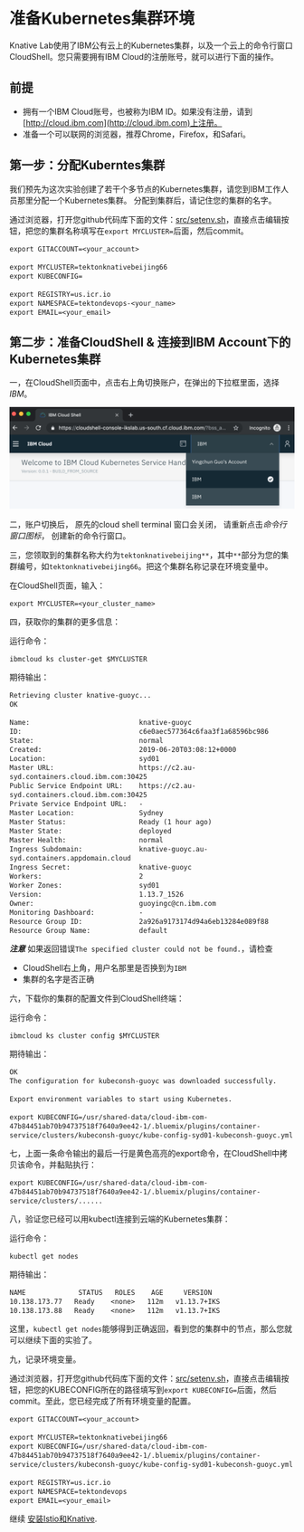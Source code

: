 # 准备Kubernetes集群环境

Knative Lab使用了IBM公有云上的Kubernetes集群，以及一个云上的命令行窗口CloudShell。您只需要拥有IBM Cloud的注册账号，就可以进行下面的操作。

## 前提

* 拥有一个IBM Cloud账号，也被称为IBM ID。如果没有注册，请到[http://cloud.ibm.com](http://cloud.ibm.com)上注册。
* 准备一个可以联网的浏览器，推荐Chrome，Firefox，和Safari。

## 第一步：分配Kuberntes集群

我们预先为这次实验创建了若干个多节点的Kubernetes集群，请您到IBM工作人员那里分配一个Kubernetes集群。 分配到集群后，请记住您的集群的名字。

通过浏览器，打开您github代码库下面的文件：[src/setenv.sh](../src/setenv.sh)，直接点击编辑按钮，把您的集群名称填写在`export MYCLUSTER=`后面，然后commit。

```
export GITACCOUNT=<your_account>

export MYCLUSTER=tektonknativebeijing66
export KUBECONFIG=

export REGISTRY=us.icr.io
export NAMESPACE=tektondevops-<your_name>
export EMAIL=<your_email>
```

## 第二步：准备CloudShell &  连接到IBM Account下的Kubernetes集群

一，在CloudShell页面中，点击右上角切换账户，在弹出的下拉框里面，选择*IBM*。 

![](https://github.com/daisy-ycguo/knativelab/raw/master/images/cloudshell-account.png)


二，账户切换后， 原先的cloud shell terminal 窗口会关闭， 请重新点击*命令行窗口图标*， 创建新的命令行窗口。 

三，您领取到的集群名称大约为`tektonknativebeijing**`，其中`**`部分为您的集群编号，如`tektonknativebeijing66`。把这个集群名称记录在环境变量中。

   在CloudShell页面，输入：
   ```text
   export MYCLUSTER=<your_cluster_name>
   ```

四，获取你的集群的更多信息：

运行命令：
```text
ibmcloud ks cluster-get $MYCLUSTER
```

期待输出：
```
Retrieving cluster knative-guoyc...
OK

Name:                           knative-guoyc
ID:                             c6e0aec577364c6faa3f1a68596bc986
State:                          normal
Created:                        2019-06-20T03:08:12+0000
Location:                       syd01
Master URL:                     https://c2.au-syd.containers.cloud.ibm.com:30425
Public Service Endpoint URL:    https://c2.au-syd.containers.cloud.ibm.com:30425
Private Service Endpoint URL:   -
Master Location:                Sydney
Master Status:                  Ready (1 hour ago)
Master State:                   deployed
Master Health:                  normal
Ingress Subdomain:              knative-guoyc.au-syd.containers.appdomain.cloud
Ingress Secret:                 knative-guoyc
Workers:                        2
Worker Zones:                   syd01
Version:                        1.13.7_1526
Owner:                          guoyingc@cn.ibm.com
Monitoring Dashboard:           -
Resource Group ID:              2a926a9173174d94a6eb13284e089f88
Resource Group Name:            default
```

***注意*** 如果返回错误`The specified cluster could not be found.`，请检查
- CloudShell右上角，用户名那里是否换到为`IBM`
- 集群的名字是否正确

六，下载你的集群的配置文件到CloudShell终端：

   运行命令：
   ```text
   ibmcloud ks cluster config $MYCLUSTER
   ```
   期待输出：
   ```
   OK
   The configuration for kubeconsh-guoyc was downloaded successfully.
   
   Export environment variables to start using Kubernetes.
   
   export KUBECONFIG=/usr/shared-data/cloud-ibm-com-47b84451ab70b94737518f7640a9ee42-1/.bluemix/plugins/container-service/clusters/kubeconsh-guoyc/kube-config-syd01-kubeconsh-guoyc.yml
   ```

七，上面一条命令输出的最后一行是黄色高亮的export命令，在CloudShell中拷贝该命令，并黏贴执行：

   ```text
   export KUBECONFIG=/usr/shared-data/cloud-ibm-com-47b84451ab70b94737518f7640a9ee42-1/.bluemix/plugins/container-service/clusters/......
   ```

八，验证您已经可以用kubectl连接到云端的Kubernetes集群：

   运行命令：
   ```text
   kubectl get nodes
   ```
   期待输出：
   ```
   NAME             STATUS   ROLES    AGE     VERSION
   10.138.173.77   Ready    <none>   112m   v1.13.7+IKS
   10.138.173.88   Ready    <none>   112m   v1.13.7+IKS
   ```

这里，`kubectl get nodes`能够得到正确返回，看到您的集群中的节点，那么您就可以继续下面的实验了。

九，记录环境变量。

通过浏览器，打开您github代码库下面的文件：[src/setenv.sh](../src/setenv.sh)，直接点击编辑按钮，把您的KUBECONFIG所在的路径填写到`export KUBECONFIG=`后面，然后commit。至此，您已经完成了所有环境变量的配置。

```
export GITACCOUNT=<your_account>

export MYCLUSTER=tektonknativebeijing66
export KUBECONFIG=/usr/shared-data/cloud-ibm-com-47b84451ab70b94737518f7640a9ee42-1/.bluemix/plugins/container-service/clusters/kubeconsh-guoyc/kube-config-syd01-kubeconsh-guoyc.yml

export REGISTRY=us.icr.io
export NAMESPACE=tektondevops
export EMAIL=<your_email>
```

继续 [安装Istio和Knative](./03-istio-knative-install.md).

